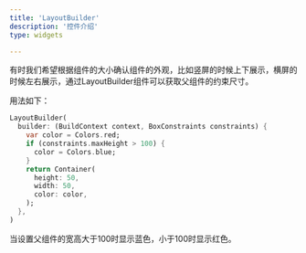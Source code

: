 ```yaml
---
title: 'LayoutBuilder'
description: '控件介绍'
type: widgets

---
```




有时我们希望根据组件的大小确认组件的外观，比如竖屏的时候上下展示，横屏的时候左右展示，通过LayoutBuilder组件可以获取父组件的约束尺寸。

用法如下：

```dart
LayoutBuilder(
  builder: (BuildContext context, BoxConstraints constraints) {
    var color = Colors.red;
    if (constraints.maxHeight > 100) {
      color = Colors.blue;
    }
    return Container(
      height: 50,
      width: 50,
      color: color,
    );
  },
)
```

当设置父组件的宽高大于100时显示蓝色，小于100时显示红色。